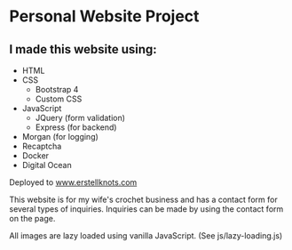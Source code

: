 # Personal Website Project

## I made this website using:

- HTML
- CSS
  - Bootstrap 4
  - Custom CSS  
- JavaScript
  - JQuery (form validation)
  - Express (for backend)
- Morgan (for logging)
- Recaptcha
- Docker
- Digital Ocean

Deployed to www.erstellknots.com

This website is for my wife's crochet business and has a contact form for several
types of inquiries. Inquiries can be made by using the contact form on the page.

All images are lazy loaded using vanilla JavaScript. (See js/lazy-loading.js)
